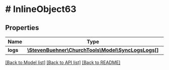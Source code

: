 # # InlineObject63

## Properties

Name | Type | Description | Notes
------------ | ------------- | ------------- | -------------
**logs** | [**\StevenBuehner\ChurchTools\Model\SyncLogsLogs[]**](SyncLogsLogs.md) |  |

[[Back to Model list]](../../README.md#models) [[Back to API list]](../../README.md#endpoints) [[Back to README]](../../README.md)
